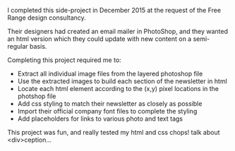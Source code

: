I completed this side-project in December 2015 at the request of the Free Range design consultancy.

Their designers had created an email mailer in PhotoShop, and they wanted an html version which
they could update with new content on a semi-regular basis.

Completing this project required me to:
- Extract all individual image files from the layered photoshop file  
- Use the extracted images to build each section of the newsletter in html  
- Locate each html element according to the (x,y) pixel locations in the photshop file  
- Add css styling to match their newsletter as closely as possible  
- Import their official company font files to complete the styling  
- Add placeholders for links to various photo and text tags  

This project was fun, and really tested my html and css chops!  talk about &lt;div&gt;ception...
